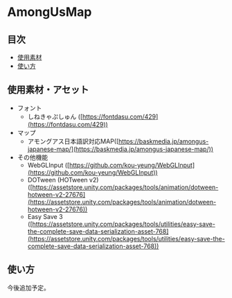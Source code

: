 # AmongUsMap

## 目次
* [使用素材](#anchor1)
* [使い方](#anchor2)

## <a id="anchor1"></a>使用素材・アセット
* フォント  
	* しねきゃぷしゅん ([https://fontdasu.com/429](https://fontdasu.com/429))
* マップ
	* アモングアス日本語訳対応MAP([https://baskmedia.jp/amongus-japanese-map/](https://baskmedia.jp/amongus-japanese-map/))
* その他機能  
	* WebGLInput ([https://github.com/kou-yeung/WebGLInput](https://github.com/kou-yeung/WebGLInput))
	* DOTween (HOTween v2) ([https://assetstore.unity.com/packages/tools/animation/dotween-hotween-v2-27676](https://assetstore.unity.com/packages/tools/animation/dotween-hotween-v2-27676))
	* Easy Save 3 ([https://assetstore.unity.com/packages/tools/utilities/easy-save-the-complete-save-data-serialization-asset-768](https://assetstore.unity.com/packages/tools/utilities/easy-save-the-complete-save-data-serialization-asset-768))


## <a id="anchor2"></a>使い方
今後追加予定。